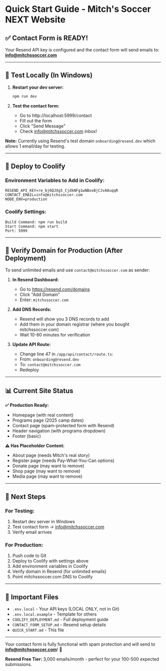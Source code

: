 # Quick Start Guide - Mitch's Soccer NEXT Website

## ✅ Contact Form is READY!

Your Resend API key is configured and the contact form will send emails to: **info@mitchssoccer.com**

---

## 🧪 Test Locally (In Windows)

1. **Restart your dev server:**
   ```bash
   npm run dev
   ```

2. **Test the contact form:**
   - Go to http://localhost:5999/contact
   - Fill out the form
   - Click "Send Message"
   - Check info@mitchssoccer.com inbox!

**Note:** Currently using Resend's test domain `onboarding@resend.dev` which allows 1 email/day for testing.

---

## 🚀 Deploy to Coolify

### Environment Variables to Add in Coolify:

```
RESEND_API_KEY=re_bj6QJXg5_CjdkNFg1wNBoxBjCJvA8uqqR
CONTACT_EMAIL=info@mitchssoccer.com
NODE_ENV=production
```

### Coolify Settings:

```
Build Command: npm run build
Start Command: npm start
Port: 5999
```

---

## 📧 Verify Domain for Production (After Deployment)

To send unlimited emails and use `contact@mitchssoccer.com` as sender:

1. **In Resend Dashboard:**
   - Go to https://resend.com/domains
   - Click "Add Domain"
   - Enter: `mitchssoccer.com`

2. **Add DNS Records:**
   - Resend will show you 3 DNS records to add
   - Add them in your domain registrar (where you bought mitchssoccer.com)
   - Wait 10-60 minutes for verification

3. **Update API Route:**
   - Change line 47 in `/app/api/contact/route.ts`:
   - From: `onboarding@resend.dev`
   - To: `contact@mitchssoccer.com`
   - Redeploy

---

## 📊 Current Site Status

**✅ Production Ready:**
- Homepage (with real content)
- Programs page (2025 camp dates)
- Contact page (spam-protected form with Resend)
- Header navigation (with programs dropdown)
- Footer (basic)

**⚠️ Has Placeholder Content:**
- About page (needs Mitch's real story)
- Register page (needs Pay-What-You-Can options)
- Donate page (may want to remove)
- Shop page (may want to remove)
- Media page (may want to remove)

---

## 🎯 Next Steps

### For Testing:
1. Restart dev server in Windows
2. Test contact form → info@mitchssoccer.com
3. Verify email arrives

### For Production:
1. Push code to Git
2. Deploy to Coolify with settings above
3. Add environment variables in Coolify
4. Verify domain in Resend (for unlimited emails)
5. Point mitchssoccer.com DNS to Coolify

---

## 📝 Important Files

- `.env.local` - Your API keys (LOCAL ONLY, not in Git)
- `.env.local.example` - Template for others
- `COOLIFY_DEPLOYMENT.md` - Full deployment guide
- `CONTACT_FORM_SETUP.md` - Resend setup details
- `QUICK_START.md` - This file

---

Your contact form is fully functional with spam protection and will send to **info@mitchssoccer.com**! 🎉

**Resend Free Tier:** 3,000 emails/month - perfect for your 100-500 expected submissions.
